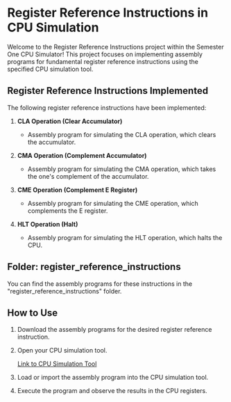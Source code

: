 # Register Reference Instructions in CPU Simulation

Welcome to the Register Reference Instructions project within the Semester One CPU Simulator! This project focuses on implementing assembly programs for fundamental register reference instructions using the specified CPU simulation tool.

## Register Reference Instructions Implemented

The following register reference instructions have been implemented:

1. **CLA Operation (Clear Accumulator)**
   - Assembly program for simulating the CLA operation, which clears the accumulator.

2. **CMA Operation (Complement Accumulator)**
   - Assembly program for simulating the CMA operation, which takes the one's complement of the accumulator.

3. **CME Operation (Complement E Register)**
   - Assembly program for simulating the CME operation, which complements the E register.

4. **HLT Operation (Halt)**
   - Assembly program for simulating the HLT operation, which halts the CPU.

## Folder: register_reference_instructions

You can find the assembly programs for these instructions in the "register_reference_instructions" folder.

## How to Use

1. Download the assembly programs for the desired register reference instruction.
2. Open your CPU simulation tool.

   [Link to CPU Simulation Tool](https://cs.colby.edu/djskrien/CPUSim/)

3. Load or import the assembly program into the CPU simulation tool.

4. Execute the program and observe the results in the CPU registers.


